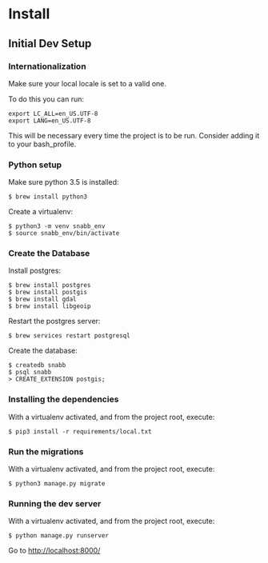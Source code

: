 Install
=======

Initial Dev Setup
-----------------

### Internationalization

Make sure your local locale is set to a valid one.

To do this you can run:

    export LC_ALL=en_US.UTF-8
    export LANG=en_US.UTF-8

This will be necessary every time the project is to be run. Consider
adding it to your bash\_profile.

### Python setup

Make sure python 3.5 is installed:

    $ brew install python3

Create a virtualenv:

    $ python3 -m venv snabb_env
    $ source snabb_env/bin/activate

### Create the Database

Install postgres:

    $ brew install postgres
    $ brew install postgis
    $ brew install gdal
    $ brew install libgeoip

Restart the postgres server:

    $ brew services restart postgresql

Create the database:

    $ createdb snabb
    $ psql snabb
    > CREATE_EXTENSION postgis;

### Installing the dependencies

With a virtualenv activated, and from the project root, execute:

    $ pip3 install -r requirements/local.txt

### Run the migrations

With a virtualenv activated, and from the project root, execute:

    $ python3 manage.py migrate

### Running the dev server

With a virtualenv activated, and from the project root, execute:

    $ python manage.py runserver

Go to <http://localhost:8000/>
